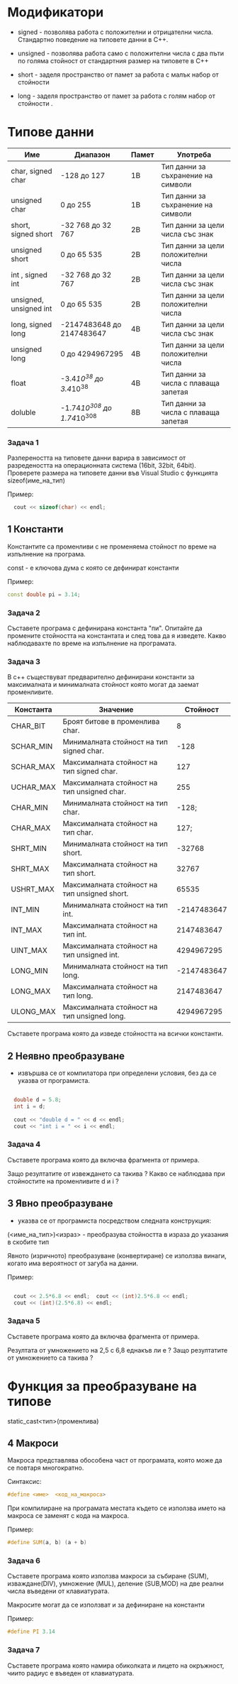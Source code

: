 
# Модификатори

- signed - позволява работа с положителни и отрицателни числа. Стандартно поведение на типовете данни в C++.

- unsigned - позволява работа само с положителни числа с два пъти по голяма стойност от стандартния размер на типовете в C++ 

- short - заделя пространство от памет за работа с малък набор от стойности 

- long - заделя пространство от памет за работа с голям набор от стойности . 

# Типове данни

| Име | Диапазон | Памет | Употреба |
| --- | --- | --- | --- |
char, signed char | -128 до 127 | 1В | Тип данни за съхранение на символи |
unsigned char | 0 до 255 | 1В | Тип данни за съхранение на символи |
short, signed short | -32 768 до 32 767 | 2B| Тип данни за цели числа със знак  |
unsigned short | 0 до 65 535 | 2B | Тип данни за цели положителни числа |
int , signed int | -32 768 до 32 767 | 2B | Тип данни за цели числа със знак |
unsigned, unsigned int | 0 до 65 535 | 2B | Тип данни за цели положителни числа |
long, signed long | -2147483648 до 2147483647 | 4B | Тип данни за цели числа със знак |
unsigned long | 0 до 4294967295 | 4B | Тип данни за цели положителни числа |
float | -3.4*10<sup>38</sup> до 3.4*10<sup>38</sup> | 4В | Тип данни за числа с плаваща запетая |
doluble | -1.74*10<sup>308</sup> до 1.74*10<sup>308</sup> | 8В | Тип данни за числа с плаваща запетая |

### Задача 1

Разпереността на типовете данни варира в зависимост от разредеността на операционната система (16bit, 32bit, 64bit).
Проверете размера на типовете данни във Visual Studio с функцията sizeof(име_на_тип)

Пример:

```c++
  cout << sizeof(char) << endl;
```

## 1 Константи

Константите са променливи с не променяема стойност по време на изпълнение на програма. 

const - е ключова дума с която се дефинират константи

Пример:

```c++
const double pi = 3.14;
```

### Задача 2

Съставете програма с дефинирана константа "пи". Опитайте да промените стойността на константата и след това да я изведете.
Какво наблюдавахте по време на изпълнение на програмата.

### Задача 3

В с++ съществуват предварително дефинирани константи за максималната и минималната стойност която могат да заемат променливите.

| Константа | Значение | Стойност |
|--|--|--|
CHAR_BIT | Броят битове в променлива char. | 8
SCHAR_MIN | Минималната стойност на тип signed char. | -128
SCHAR_MAX | Максималната стойност на тип signed char. | 127
UCHAR_MAX | Максималната стойност на тип unsigned char. | 255
CHAR_MIN | Минималната стойност на тип char. | -128;
CHAR_MAX | Максималната стойност на тип char. | 127;
SHRT_MIN | Минималната стойност на тип short. | -32768
SHRT_MAX | Максималната стойност на тип short. | 32767
USHRT_MAX | Максималната стойност на тип unsigned short. | 65535
INT_MIN | Минималната стойност на тип int. | -2147483647
INT_MAX | Максималната стойност на тип int. | 2147483647
UINT_MAX | Максималната стойност на тип unsigned int. | 4294967295
LONG_MIN | Минималната стойност на тип long. | -2147483647
LONG_MAX | Максималната стойност на тип long. | 2147483647
ULONG_MAX | Максималната стойност на тип unsigned long. | 4294967295

Съставете програма която да изведе стойността на всички константи.

## 2 Неявно преобразуване 

- извършва се от компилатора при определени условия, без да се указва от програмиста.

```c++

  double d = 5.8;
  int i = d;
  
  cout << "double d = " << d << endl;
  cout << "int i = " << i << endl;

```
### Задача 4

Съставете програма която да включва фрагмента от примера. 

Защо резултатите от извеждането са такива ?
Какво се наблюдава при стойностите на променливите d и i ?

## 3 Явно преобразуване

- указва се от програмиста посредством следната конструкция:

(<име_на_тип>)<израз> - преобразува стойността в израза до указания в скобите тип

Явното (изричното) преобразуване (конвертиране) се използва винаги, когато има вероятност от загуба на данни.

Пример:

```c++

  cout << 2.5*6.8 << endl;  cout << (int)2.5*6.8 << endl;
  cout << (int)(2.5*6.8) << endl;

```

### Задача 5

Съставете програма която да включва фрагмента от примера. 

Резултата от умножението на 2,5 с 6,8 еднакъв ли е ?
Защо резултатите от умножението са такива ?

# Функция за преобразуване на типове

static_cast<тип>(променлива)

## 4 Макроси

Макроса представлява обособена част от програмата, която може да се повтаря многократно. 

Синтаксис:

```c++
#define <име>  <код_на_макроса> 
```

При компилиране на програмата местата където се използва името на макроса се заменят с кода на макроса.

Пример:

```c++
#define SUM(a, b) (a + b)
```

### Задача 6

Съставете програма която използва макроси за събиране (SUM), изваждане(DIV), умножение (MUL), деление (SUB,MOD) на две реални числа въведени от клавиатурата. 

Макросите могат да се използват и за дефиниране на константи

Пример:

```c++
#define PI 3.14
```

### Задача 7

Съставете програма която намира обиколката и лицето на окръжност, чиито радиус е въведен от клавиатурата.


